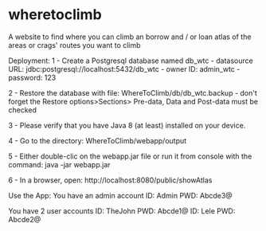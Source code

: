 # wheretoclimb
A website to find where you can climb an borrow and / or loan atlas of the areas or crags' routes you want to climb

Deployment:
1 - Create a Postgresql database named db_wtc 
	- datasource URL: jdbc:postgresql://localhost:5432/db_wtc 
	- owner ID: admin_wtc 
	- password: 123

2 - Restore the database with file: WhereToClimb/db/db_wtc.backup
	- don't forget the Restore options>Sections> Pre-data, Data and Post-data must be checked

3 - Please verify that you have Java 8 (at least) installed on your device.

4 - Go to the directory: WhereToClimb/webapp/output

5 - Either double-clic on the webapp.jar file or run it from console with the command: java -jar webapp.jar

6 - In a browser, open: http://localhost:8080/public/showAtlas


Use the App:
You have an admin account
ID: Admin  PWD: Abcde3@

You have 2 user accounts
ID: TheJohn  PWD: Abcde1@
ID: Lele  PWD: Abcde2@


